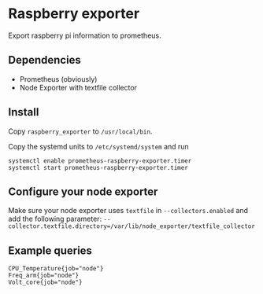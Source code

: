 # Raspberry exporter

Export raspberry pi information to prometheus.

## Dependencies

 * Prometheus (obviously)
 * Node Exporter with textfile collector

## Install

Copy `raspberry_exporter` to `/usr/local/bin`.

Copy the systemd units to `/etc/systemd/system` and run 

```
systemctl enable prometheus-raspberry-exporter.timer
systemctl start prometheus-raspberry-exporter.timer
```

## Configure your node exporter

Make sure your node exporter uses `textfile` in `--collectors.enabled` and add the following parameter: `--collector.textfile.directory=/var/lib/node_exporter/textfile_collector`

## Example queries

```
CPU_Temperature{job="node"}
Freq_arm{job="node"}
Volt_core{job="node"}
```
